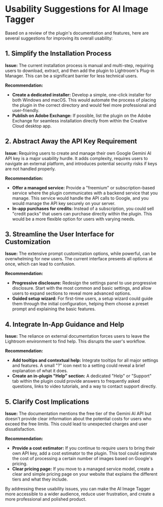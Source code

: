 # Usability Suggestions for AI Image Tagger

Based on a review of the plugin's documentation and features, here are several suggestions for improving its overall usability:

## 1. Simplify the Installation Process

**Issue:** The current installation process is manual and multi-step, requiring users to download, extract, and then add the plugin to Lightroom's Plug-in Manager. This can be a significant barrier for less technical users.

**Recommendation:**

*   **Create a dedicated installer:** Develop a simple, one-click installer for both Windows and macOS. This would automate the process of placing the plugin in the correct directory and would feel more professional and user-friendly.
*   **Publish on Adobe Exchange:** If possible, list the plugin on the Adobe Exchange for seamless installation directly from within the Creative Cloud desktop app.

## 2. Abstract Away the API Key Requirement

**Issue:** Requiring users to create and manage their own Google Gemini AI API key is a major usability hurdle. It adds complexity, requires users to navigate an external platform, and introduces potential security risks if keys are not handled properly.

**Recommendation:**

*   **Offer a managed service:** Provide a "freemium" or subscription-based service where the plugin communicates with a backend service that you manage. This service would handle the API calls to Google, and you would manage the API key securely on your server.
*   **In-app purchases for credits:** Instead of a subscription, you could sell "credit packs" that users can purchase directly within the plugin. This would be a more flexible option for users with varying needs.

## 3. Streamline the User Interface for Customization

**Issue:** The extensive prompt customization options, while powerful, can be overwhelming for new users. The current interface presents all options at once, which can lead to confusion.

**Recommendation:**

*   **Progressive disclosure:** Redesign the settings panel to use progressive disclosure. Start with the most common and basic settings, and allow users to expand sections to reveal more advanced options.
*   **Guided setup wizard:** For first-time users, a setup wizard could guide them through the initial configuration, helping them choose a preset prompt and explaining the basic features.

## 4. Integrate In-App Guidance and Help

**Issue:** The reliance on external documentation forces users to leave the Lightroom environment to find help. This disrupts the user's workflow.

**Recommendation:**

*   **Add tooltips and contextual help:** Integrate tooltips for all major settings and features. A small "?" icon next to a setting could reveal a brief explanation of what it does.
*   **Create an in-plugin "Help" section:** A dedicated "Help" or "Support" tab within the plugin could provide answers to frequently asked questions, links to video tutorials, and a way to contact support directly.

## 5. Clarify Cost Implications

**Issue:** The documentation mentions the free tier of the Gemini AI API but doesn't provide clear information about the potential costs for users who exceed the free limits. This could lead to unexpected charges and user dissatisfaction.

**Recommendation:**

*   **Provide a cost estimator:** If you continue to require users to bring their own API key, add a cost estimator to the plugin. This tool could estimate the cost of processing a certain number of images based on Google's pricing.
*   **Clear pricing page:** If you move to a managed service model, create a clear and simple pricing page on your website that explains the different tiers and what they include.

By addressing these usability issues, you can make the AI Image Tagger more accessible to a wider audience, reduce user frustration, and create a more professional and polished product.